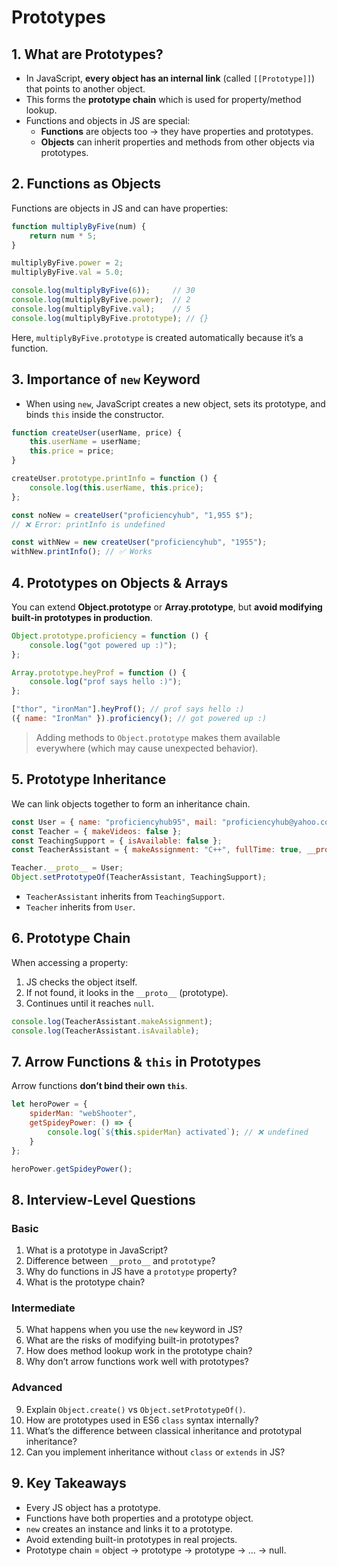 # Prototypes 

## 1. What are Prototypes?
- In JavaScript, **every object has an internal link** (called `[[Prototype]]`) that points to another object.  
- This forms the **prototype chain** which is used for property/method lookup.  
- Functions and objects in JS are special:  
  - **Functions** are objects too → they have properties and prototypes.  
  - **Objects** can inherit properties and methods from other objects via prototypes.

## 2. Functions as Objects
Functions are objects in JS and can have properties:

```js
function multiplyByFive(num) {
    return num * 5;
}

multiplyByFive.power = 2;
multiplyByFive.val = 5.0;

console.log(multiplyByFive(6));     // 30
console.log(multiplyByFive.power);  // 2
console.log(multiplyByFive.val);    // 5
console.log(multiplyByFive.prototype); // {}
````

Here, `multiplyByFive.prototype` is created automatically because it’s a function.

## 3. Importance of `new` Keyword

* When using `new`, JavaScript creates a new object, sets its prototype, and binds `this` inside the constructor.

```js
function createUser(userName, price) {
    this.userName = userName;
    this.price = price;
}

createUser.prototype.printInfo = function () {
    console.log(this.userName, this.price);
};

const noNew = createUser("proficiencyhub", "1,955 $");
// ❌ Error: printInfo is undefined

const withNew = new createUser("proficiencyhub", "1955");
withNew.printInfo(); // ✅ Works
```

## 4. Prototypes on Objects & Arrays

You can extend **Object.prototype** or **Array.prototype**, but **avoid modifying built-in prototypes in production**.

```js
Object.prototype.proficiency = function () {
    console.log("got powered up :)");
};

Array.prototype.heyProf = function () {
    console.log("prof says hello :)");
};

["thor", "ironMan"].heyProf(); // prof says hello :)
({ name: "IronMan" }).proficiency(); // got powered up :)
```

> Adding methods to `Object.prototype` makes them available everywhere (which may cause unexpected behavior).

## 5. Prototype Inheritance

We can link objects together to form an inheritance chain.

```js
const User = { name: "proficiencyhub95", mail: "proficiencyhub@yahoo.co.in" };
const Teacher = { makeVideos: false };
const TeachingSupport = { isAvailable: false };
const TeacherAssistant = { makeAssignment: "C++", fullTime: true, __proto__: Teacher };

Teacher.__proto__ = User;
Object.setPrototypeOf(TeacherAssistant, TeachingSupport);
```

* `TeacherAssistant` inherits from `TeachingSupport`.
* `Teacher` inherits from `User`.

## 6. Prototype Chain

When accessing a property:

1. JS checks the object itself.
2. If not found, it looks in the `__proto__` (prototype).
3. Continues until it reaches `null`.

```js
console.log(TeacherAssistant.makeAssignment); 
console.log(TeacherAssistant.isAvailable);  
```

## 7. Arrow Functions & `this` in Prototypes

Arrow functions **don’t bind their own `this`**.

```js
let heroPower = {
    spiderMan: "webShooter",
    getSpideyPower: () => {
        console.log(`${this.spiderMan} activated`); // ❌ undefined
    }
};

heroPower.getSpideyPower();
```

## 8. Interview-Level Questions

### Basic

1. What is a prototype in JavaScript?
2. Difference between `__proto__` and `prototype`?
3. Why do functions in JS have a `prototype` property?
4. What is the prototype chain?

### Intermediate

5. What happens when you use the `new` keyword in JS?
6. What are the risks of modifying built-in prototypes?
7. How does method lookup work in the prototype chain?
8. Why don’t arrow functions work well with prototypes?

### Advanced

9. Explain `Object.create()` vs `Object.setPrototypeOf()`.
10. How are prototypes used in ES6 `class` syntax internally?
11. What’s the difference between classical inheritance and prototypal inheritance?
12. Can you implement inheritance without `class` or `extends` in JS?

## 9. Key Takeaways

* Every JS object has a prototype.
* Functions have both properties and a prototype object.
* `new` creates an instance and links it to a prototype.
* Avoid extending built-in prototypes in real projects.
* Prototype chain = object → prototype → prototype → ... → null.

